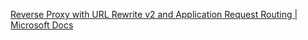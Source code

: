 [Reverse Proxy with URL Rewrite v2 and Application Request Routing | Microsoft Docs](https://docs.microsoft.com/en-us/iis/extensions/url-rewrite-module/reverse-proxy-with-url-rewrite-v2-and-application-request-routing)